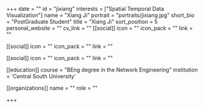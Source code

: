 +++
date = ""
id = "jixiang"
interests = ["Spatial Temporal Data Visualization"]
name = "Xiang Ji"
portrait = "portraits/jixiang.jpg"
short_bio = "PostGraduate Student"
title = "Xiang Ji"
sort_position = 5
personal_website = ""
cv_link = ""
[[social]]
    icon = ""
    icon_pack = ""
    link = ""

[[social]]
    icon = ""
    icon_pack = ""
    link = ""

[[social]]
    icon = ""
    icon_pack = ""
    link = ""

[[education]]
    course = "BEng degree in the Network Engineering"
    institution = 'Central South University'
 

[[organizations]]
    name = ""
    role = ""

+++

